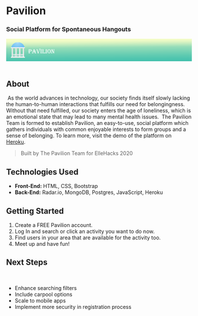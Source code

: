 
# Pavilion
### Social Platform for Spontaneous Hangouts
![alt text](https://github.com/victoria-lo/Pavilion/blob/master/Presentation%20Materials/Pavillion_nav.png?raw=true)
​
## About
​
As the world advances in technology, our society finds itself slowly lacking the human-to-human interactions that fulfills our need for belongingness. Without that need fulfilled, our society enters the age of loneliness, which is an emotional state that may lead to many mental health issues. 
​
The Pavilion Team is formed to establish Pavilion, an easy-to-use, social platform which gathers individuals with common enjoyable interests to form groups and a sense of belonging. To learn more, visit the demo of the platform on [Heroku](https://pavilionbyllk.herokuapp.com/).
> Built by The Pavilion Team for ElleHacks 2020
​
## Technologies Used
* **Front-End:** HTML, CSS, Bootstrap
* **Back-End:** Radar.io, MongoDB, Postgres, JavaScript, Heroku
​
## Getting Started
1. Create a FREE Pavilion account.
2. Log In and search or click an activity you want to do now.
3. Find users in your area that are available for the activity too.
4. Meet up and have fun!
​
​
## Next Steps
​
* Enhance searching filters
* Include carpool options
* Scale to mobile apps
* Implement more security in registration process

